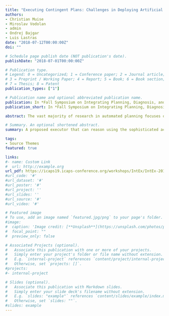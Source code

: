 ```yaml
---
title: "Executing Contingent Plans: Challenges in Deploying Artificial Agents"
authors:
- Christian Muise
- Miroslav Vodolan
- admin
- Ondrej Bajgar
- Luis Lastras
date: "2018-07-12T00:00:00Z"
doi: ""

# Schedule page publish date (NOT publication's date).
publishDate: "2018-07-01T00:00:00Z"

# Publication type.
# Legend: 0 = Uncategorized; 1 = Conference paper; 2 = Journal article;
# 3 = Preprint / Working Paper; 4 = Report; 5 = Book; 6 = Book section;
# 7 = Thesis; 8 = Patent
publication_types: ["1"]

# Publication name and optional abbreviated publication name.
publication: In *Fall Symposium on Integrating Planning, Diagnosis, and Causal Reasoning*
publication_short: In *Fall Symposium on Integrating Planning, Diagnosis, and Causal Reasoning*

abstract: The vast majority of research in automated planning focuses on generating a plan from an initial problem specification; from the theoretical properties of this task to the implementation details required to do so efficiently. While such work is often motivated by practical applications, there is far less understanding of the issues associated with executing plans in online environments. In this work we focus on this understudied area, and the challenges / opportunities that arise when executing complex plans. Unlike many works in plan execution, we consider a form of contingent plans as the source for execution; their complexity stems from the sophisticated representation of the action effects used to model the uncertainty in the world. The key contribution of our work is a proposed executor that can reason using the sophisticated action effects, and we demonstrate the impact this can have empirically. In support of an effective executor, we also consider (1) the connection between the execution context and the planner's view of the state of the world; and (2) the separation between the execution of an action (the aspect that affects the outside environment) and the realization of its effects (the aspect that captures what has actually changed).

# Summary. An optional shortened abstract.
summary: A proposed executor that can reason using the sophisticated action effects, and we demonstrate the impact this can have empirically

tags:
- Source Themes
featured: true

links:
#- name: Custom Link
#  url: http://example.org
url_pdf: https://icaps19.icaps-conference.org/workshops/IntEx/IntEx-2019-proceedings.pdf#page=32
#url_code: '#'
#url_dataset: '#'
#url_poster: '#'
#url_project: ''
#url_slides: ''
#url_source: '#'
#url_video: '#'

# Featured image
# To use, add an image named `featured.jpg/png` to your page's folder.
#image:
#  caption: 'Image credit: [**Unsplash**](https://unsplash.com/photos/pLCdAaMFLTE)'
#  focal_point: ""
#  preview_only: false

# Associated Projects (optional).
#   Associate this publication with one or more of your projects.
#   Simply enter your project's folder or file name without extension.
#   E.g. `internal-project` references `content/project/internal-project/index.md`.
#   Otherwise, set `projects: []`.
#projects:
#- internal-project

# Slides (optional).
#   Associate this publication with Markdown slides.
#   Simply enter your slide deck's filename without extension.
#   E.g. `slides: "example"` references `content/slides/example/index.md`.
#   Otherwise, set `slides: ""`.
#slides: example
---
```

